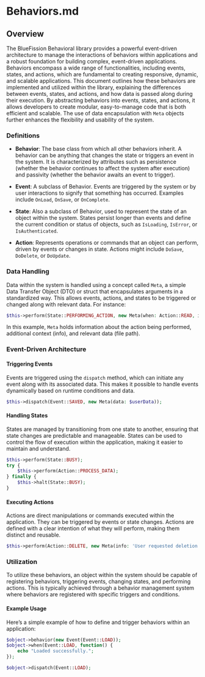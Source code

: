 # Behaviors.md

## Overview

The BlueFission Behavioral library provides a powerful event-driven architecture to manage the interactions of behaviors within applications and a robust foundation for building complex, event-driven applications. Behaviors encompass a wide range of functionalities, including events, states, and actions, which are fundamental to creating responsive, dynamic, and scalable applications. This document outlines how these behaviors are implemented and utilized within the library, explaining the differences between events, states, and actions, and how data is passed along during their execution. By abstracting behaviors into events, states, and actions, it allows developers to create modular, easy-to-manage code that is both efficient and scalable. The use of data encapsulation with `Meta` objects further enhances the flexibility and usability of the system.

### Definitions

- **Behavior**: The base class from which all other behaviors inherit. A behavior can be anything that changes the state or triggers an event in the system. It is characterized by attributes such as persistence (whether the behavior continues to affect the system after execution) and passivity (whether the behavior awaits an event to trigger).

- **Event**: A subclass of Behavior. Events are triggered by the system or by user interactions to signify that something has occurred. Examples include `OnLoad`, `OnSave`, or `OnComplete`.

- **State**: Also a subclass of Behavior, used to represent the state of an object within the system. States persist longer than events and define the current condition or status of objects, such as `IsLoading`, `IsError`, or `IsAuthenticated`.

- **Action**: Represents operations or commands that an object can perform, driven by events or changes in state. Actions might include `DoSave`, `DoDelete`, or `DoUpdate`.

### Data Handling

Data within the system is handled using a concept called `Meta`, a simple Data Transfer Object (DTO) or struct that encapsulates arguments in a standardized way. This allows events, actions, and states to be triggered or changed along with relevant data. For instance:

```php
$this->perform(State::PERFORMING_ACTION, new Meta(when: Action::READ, info: 'Opening the file for reading', data: $path));
```

In this example, `Meta` holds information about the action being performed, additional context (info), and relevant data (file path).

### Event-Driven Architecture

#### Triggering Events

Events are triggered using the `dispatch` method, which can initiate any event along with its associated data. This makes it possible to handle events dynamically based on runtime conditions and data.

```php
$this->dispatch(Event::SAVED, new Meta(data: $userData));
```

#### Handling States

States are managed by transitioning from one state to another, ensuring that state changes are predictable and manageable. States can be used to control the flow of execution within the application, making it easier to maintain and understand.

```php
$this->perform(State::BUSY);
try {
    $this->perform(Action::PROCESS_DATA);
} finally {
    $this->halt(State::BUSY);
}
```

#### Executing Actions

Actions are direct manipulations or commands executed within the application. They can be triggered by events or state changes. Actions are defined with a clear intention of what they will perform, making them distinct and reusable.

```php
$this->perform(Action::DELETE, new Meta(info: 'User requested deletion'));
```

### Utilization

To utilize these behaviors, an object within the system should be capable of registering behaviors, triggering events, changing states, and performing actions. This is typically achieved through a behavior management system where behaviors are registered with specific triggers and conditions.

#### Example Usage

Here’s a simple example of how to define and trigger behaviors within an application:

```php
$object->behavior(new Event(Event::LOAD));
$object->when(Event::LOAD, function() {
    echo "Loaded successfully.";
});

$object->dispatch(Event::LOAD);
```